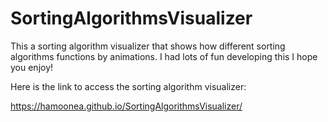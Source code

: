 # SortingAlgorithmsVisualizer
This a sorting algorithm visualizer that shows how different sorting algorithms functions by animations. I had lots of fun developing this I hope you enjoy! 

Here is the link to access the sorting algorithm visualizer:

https://hamoonea.github.io/SortingAlgorithmsVisualizer/
